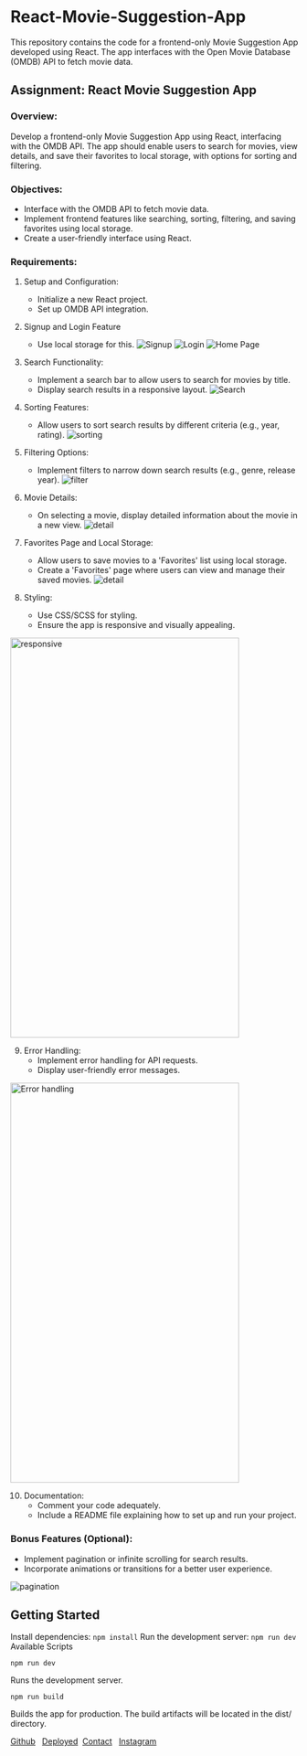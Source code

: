 # React-Movie-Suggestion-App
This repository contains the code for a frontend-only Movie Suggestion App developed using React. The app interfaces with the Open Movie Database (OMDB) API to fetch movie data.

## Assignment: React Movie Suggestion App

### Overview:

Develop a frontend-only Movie Suggestion App using React, interfacing with the OMDB API. The app should enable users to search for movies, view details, and save their favorites to local storage, with options for sorting and filtering.
### Objectives:
- Interface with the OMDB API to fetch movie data.
- Implement frontend features like searching, sorting, filtering, and saving favorites using local storage.
- Create a user-friendly interface using React.

### Requirements:

1.  Setup and Configuration:
     - Initialize a new React project.
     - Set up OMDB API integration.

2.  Signup and Login Feature
     - Use local storage for this.
     ![Signup](./src//assets/images/Screenshot%202023-12-01%20023720.png)
     ![Login](./src//assets/images/Screenshot%202023-12-01%20023949.png)
     ![Home Page](./src//assets/images/Screenshot%202023-12-01%20024205.png)




3.  Search Functionality:
     - Implement a search bar to allow users to search for movies by title.
     - Display search results in a responsive layout.
     ![Search](./src//assets/images/Screenshot%202023-12-01%20024418.png)


4.  Sorting Features:
     - Allow users to sort search results by different criteria (e.g., year, rating).
     ![sorting](./src//assets/images/Screenshot%202023-12-01%20024629.png)


5. Filtering Options:
     - Implement filters to narrow down search results (e.g., genre, release year).
     ![filter](./src//assets/images/Screenshot%202023-12-01%20024929.png)


6. Movie Details:
     - On selecting a movie, display detailed information about the movie in a new view.
     ![detail](./src//assets/images/Screenshot%202023-12-01%20025127.png)

7. Favorites Page and Local Storage:
    - Allow users to save movies to a 'Favorites' list using local storage.
    - Create a 'Favorites' page where users can view and manage their saved movies.
     ![detail](./src//assets/images/Screenshot%202023-12-01%20025316.png)

8. Styling:
    -  Use CSS/SCSS for styling.
    - Ensure the app is responsive and visually appealing.
<img src="./src//assets/images/Screenshot_2023-12-01-02-54-19-10_40deb401b9ffe8e1df2f1cc5ba480b12.jpg" alt="responsive" height="700" width=400/>
     <!-- ![responsive](./src//assets/images/Screenshot_2023-12-01-02-54-19-10_40deb401b9ffe8e1df2f1cc5ba480b12.jpg) -->

9. Error Handling:
    - Implement error handling for API requests.
    - Display user-friendly error messages.
     <!-- ![Error handling](./src//assets/images/Screenshot_2023-12-01-02-56-34-52_40deb401b9ffe8e1df2f1cc5ba480b12.jpg){width=40px height=40px} -->
<img src="./src//assets/images/Screenshot_2023-12-01-02-56-34-52_40deb401b9ffe8e1df2f1cc5ba480b12.jpg" alt="Error handling" height="700" width=400 />

10. Documentation:
    - Comment your code adequately.
    - Include a README file explaining how to set up and run your project.
### Bonus Features (Optional):
- Implement pagination or infinite scrolling for search results.
- Incorporate animations or transitions for a better user experience.

 ![pagination](./src//assets/images/Screenshot%202023-12-01%20030800.png)

## Getting Started
Install dependencies: `npm install` Run the development server: `npm run dev` Available Scripts
```
npm run dev
```
Runs the development server.

```
npm run build
```
Builds the app for production. The build artifacts will be located in the dist/ directory.

[Github](https://github.com/shabbiryahya/React-Movie-Suggestion-App)
&nbsp;
[Deployed](https://masai-chi-movie-app.netlify.app/)&nbsp;
[Contact](tel:+919574713452) &nbsp;
[Instagram](https://www.instagram.com/ifsebyy)






